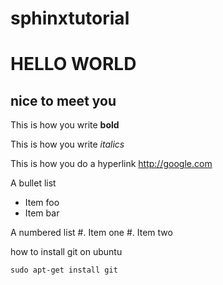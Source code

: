 sphinxtutorial
==============

HELLO WORLD
===========

nice to meet you
----------------

This is how you write **bold**

This is how you write *italics*

This is how you do a hyperlink http://google.com

A bullet list
* Item foo
* Item bar

A numbered list
#. Item one 
#. Item two



how to install git on ubuntu
    
    sudo apt-get install git
